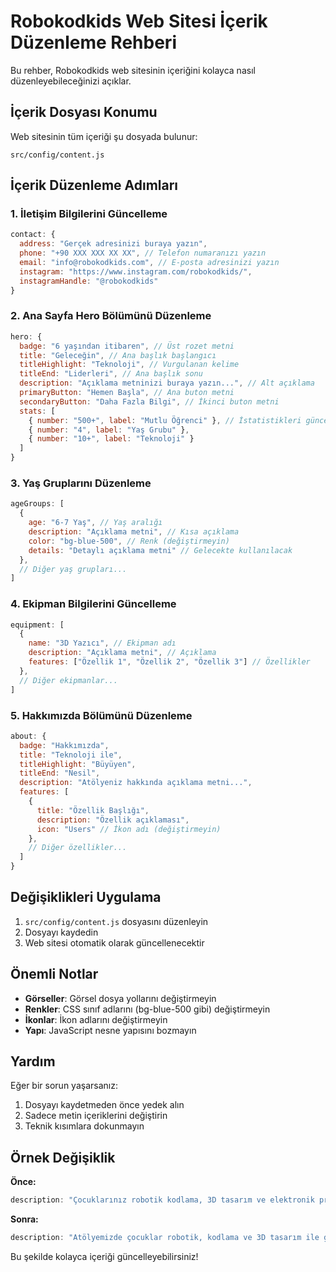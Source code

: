 # Robokodkids Web Sitesi İçerik Düzenleme Rehberi

Bu rehber, Robokodkids web sitesinin içeriğini kolayca nasıl düzenleyebileceğinizi açıklar.

## İçerik Dosyası Konumu

Web sitesinin tüm içeriği şu dosyada bulunur:
```
src/config/content.js
```

## İçerik Düzenleme Adımları

### 1. İletişim Bilgilerini Güncelleme

```javascript
contact: {
  address: "Gerçek adresinizi buraya yazın",
  phone: "+90 XXX XXX XX XX", // Telefon numaranızı yazın
  email: "info@robokodkids.com", // E-posta adresinizi yazın
  instagram: "https://www.instagram.com/robokodkids/",
  instagramHandle: "@robokodkids"
}
```

### 2. Ana Sayfa Hero Bölümünü Düzenleme

```javascript
hero: {
  badge: "6 yaşından itibaren", // Üst rozet metni
  title: "Geleceğin", // Ana başlık başlangıcı
  titleHighlight: "Teknoloji", // Vurgulanan kelime
  titleEnd: "Liderleri", // Ana başlık sonu
  description: "Açıklama metninizi buraya yazın...", // Alt açıklama
  primaryButton: "Hemen Başla", // Ana buton metni
  secondaryButton: "Daha Fazla Bilgi", // İkinci buton metni
  stats: [
    { number: "500+", label: "Mutlu Öğrenci" }, // İstatistikleri güncelleyin
    { number: "4", label: "Yaş Grubu" },
    { number: "10+", label: "Teknoloji" }
  ]
}
```

### 3. Yaş Gruplarını Düzenleme

```javascript
ageGroups: [
  {
    age: "6-7 Yaş", // Yaş aralığı
    description: "Açıklama metni", // Kısa açıklama
    color: "bg-blue-500", // Renk (değiştirmeyin)
    details: "Detaylı açıklama metni" // Gelecekte kullanılacak
  },
  // Diğer yaş grupları...
]
```

### 4. Ekipman Bilgilerini Güncelleme

```javascript
equipment: [
  {
    name: "3D Yazıcı", // Ekipman adı
    description: "Açıklama metni", // Açıklama
    features: ["Özellik 1", "Özellik 2", "Özellik 3"] // Özellikler
  },
  // Diğer ekipmanlar...
]
```

### 5. Hakkımızda Bölümünü Düzenleme

```javascript
about: {
  badge: "Hakkımızda",
  title: "Teknoloji ile",
  titleHighlight: "Büyüyen", 
  titleEnd: "Nesil",
  description: "Atölyeniz hakkında açıklama metni...",
  features: [
    {
      title: "Özellik Başlığı",
      description: "Özellik açıklaması",
      icon: "Users" // İkon adı (değiştirmeyin)
    },
    // Diğer özellikler...
  ]
}
```

## Değişiklikleri Uygulama

1. `src/config/content.js` dosyasını düzenleyin
2. Dosyayı kaydedin
3. Web sitesi otomatik olarak güncellenecektir

## Önemli Notlar

- **Görseller**: Görsel dosya yollarını değiştirmeyin
- **Renkler**: CSS sınıf adlarını (bg-blue-500 gibi) değiştirmeyin
- **İkonlar**: İkon adlarını değiştirmeyin
- **Yapı**: JavaScript nesne yapısını bozmayın

## Yardım

Eğer bir sorun yaşarsanız:
1. Dosyayı kaydetmeden önce yedek alın
2. Sadece metin içeriklerini değiştirin
3. Teknik kısımlara dokunmayın

## Örnek Değişiklik

**Önce:**
```javascript
description: "Çocuklarınız robotik kodlama, 3D tasarım ve elektronik projelerle teknolojinin büyülü dünyasını keşfetsin."
```

**Sonra:**
```javascript
description: "Atölyemizde çocuklar robotik, kodlama ve 3D tasarım ile geleceğin teknolojilerini öğrenir."
```

Bu şekilde kolayca içeriği güncelleyebilirsiniz!

